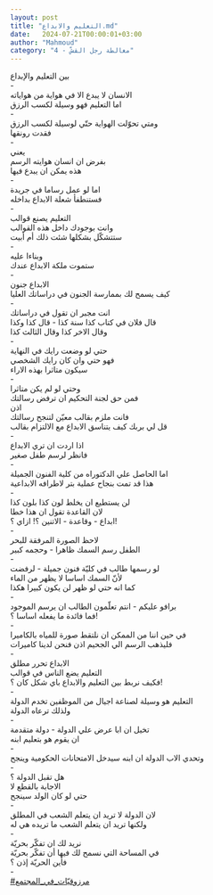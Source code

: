 ```yaml
---
layout: post
title: "التعليم والابداع.md"
date:   2024-07-21T00:00:01+03:00
author: "Mahmoud"
category: "4 - مغالطة رجل القشّ"
---
```

بين التعليم والإبداع\
-\
الانسان لا يبدع الا في هواية من هواياته\
اما التعليم فهو وسيلة لكسب الرزق\
-\
ومتي تحوّلت الهواية حتّي لوسيلة لكسب الرزق\
فقدت رونقها\
-\
يعني\
بفرض ان انسان هوايته الرسم\
هذه يمكن ان يبدع فيها\
-\
اما لو عمل رساما في جريدة\
فستنطفأ شعلة الابداع بداخله\
-\
التعليم يصنع قوالب\
وانت بوجودك داخل هذه القوالب\
ستتشكّل بشكلها شئت ذلك أم أبيت\
-\
وبناءا عليه\
ستموت ملكة الابداع عندك\
-\
الابداع جنون\
كيف يسمح لك بممارسة الجنون في دراساتك العليا\
-\
انت مجبر ان تقول في دراساتك\
قال فلان في كتاب كذا سنة كذا - قال كذا وكذا\
وقال الاخر كذا وقال الثالث كذا\
-\
حتي لو وضعت رايك في النهاية\
فهو حتي وان كان رايك الشخصي\
سيكون متاثرا بهذه الاراء\
-\
وحتي لو لم يكن متاثرا\
فمن حق لجنة التحكيم ان ترفض رسالتك\
اذن\
فانت ملزم بقالب معيّن لتنجح رسالتك\
قل لي بربك كيف يتناسق الابداع مع الالتزام بقالب\
-\
اذا اردت ان تري الابداع\
فانظر لرسم طفل صغير\
-\
اما الحاصل علي الدكتوراه من كلية الفنون الجميلة\
هذا قد تمت بنجاح عملية بتر لاطرافه الابداعية\
-\
لن يستطيع ان يخلط لون كذا بلون كذا\
لان القاعدة تقول ان هذا خطا\
ابداع - وقاعدة - الاتنين ؟! ازاي ؟!\
-\
لاحظ الصورة المرفقة للبحر\
الطفل رسم السمك ظاهرا - وحجمه كبير\
-\
لو رسمها طالب في كليّة فنون جميلة - لرفضت\
لأنّ السمك اساسا لا يظهر من الماء\
كما انه حتي لو ظهر لن يكون كبيرا هكذا\
-\
برافو عليكم - انتم تعلّمون الطالب ان يرسم الموجود\
فما فائدة ما يفعله اساسا ؟!\
-\
في حين اننا من الممكن ان نلتقط صورة للمياه
بالكاميرا\
فليذهب الرسم الي الجحيم اذن فنحن لدينا كاميرات\
-\
الابداع تحرر مطلق\
التعليم يضع الناس في قوالب\
فكيف نربط بين التعليم والابداع باي شكل كان ؟!\
-\
التعليم هو وسيلة لصناعة اجيال من الموظفين تخدم
الدولة\
ولذلك ترعاه الدولة\
-\
تخيل ان ابا عرض علي الدولة - دولة متقدمة\
ان يقوم هو بتعليم ابنه\
-\
وتحدي الاب الدولة ان ابنه سيدخل الامتحانات الحكومية
وينجح\
-\
هل تقبل الدولة ؟\
الاجابة بالقطع لا\
حتي لو كان الولد سينجح\
-\
لان الدولة لا تريد ان يتعلم الشعب في المطلق\
ولكنها تريد ان يتعلم الشعب ما تريده هي له\
-\
نريد لك ان تفكّر بحريّة\
في المساحة التي نسمح لك فيها أن تفكّر بحريّة\
فأين الحريّة إذن ؟\
-\
[<u>\#مرزوقيّات_في_المجتمع</u>](https://www.facebook.com/hashtag/مرزوقيّات_في_المجتمع?source=feed_text)
